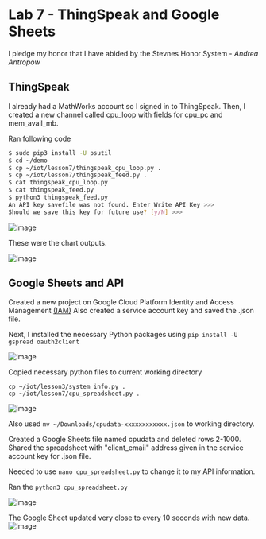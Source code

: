 # Lab 7 - ThingSpeak and Google Sheets
I pledge my honor that I have abided by the Stevnes Honor System - _Andrea Antropow_
## ThingSpeak
I already had a MathWorks account so I signed in to ThingSpeak. Then, I created a new channel called cpu_loop with fields for cpu_pc and mem_avail_mb.

Ran following code

```sh
$ sudo pip3 install -U psutil
$ cd ~/demo
$ cp ~/iot/lesson7/thingspeak_cpu_loop.py .
$ cp ~/iot/lesson7/thingspeak_feed.py .
$ cat thingspeak_cpu_loop.py
$ cat thingspeak_feed.py
$ python3 thingspeak_feed.py
An API key savefile was not found. Enter Write API Key >>>
Should we save this key for future use? [y/N] >>>
```

![image](https://github.com/user-attachments/assets/6c1f0ab8-077d-45e3-862b-e2395c9cd44c)

These were the chart outputs. 

![image](https://github.com/user-attachments/assets/530b60d6-82a6-4733-97ba-8cf6fbf95384)

## Google Sheets and API

Created a new project on Google Cloud Platform Identity and Access Management [(IAM)](https://console.developers.google.com/projectselector/iam-admin/iam)
Also created a service account key and saved the .json file. 

Next, I installed the necessary Python packages using ```pip install -U gspread oauth2client```

![image](https://github.com/user-attachments/assets/fb1e4d04-564e-4722-8e62-90f2f5022916)


Copied necessary python files to current working directory
```
cp ~/iot/lesson3/system_info.py .
cp ~/iot/lesson7/cpu_spreadsheet.py .
```
![image](https://github.com/user-attachments/assets/ab0d5f0c-429d-45ef-a12e-68661e8cef53)

Also used ```mv ~/Downloads/cpudata-xxxxxxxxxxxx.json``` to working directory. 

Created a Google Sheets file named cpudata and deleted rows 2-1000. Shared the spreadsheet with "client_email" address given in the service account key for .json file.

Needed to use ```nano cpu_spreadsheet.py``` to change it to my API information. 


Ran the ```python3 cpu_spreadsheet.py```

![image](https://github.com/user-attachments/assets/aaa1c7f4-512d-4b63-b2f5-7171b9338cee)


The Google Sheet updated very close to every 10 seconds with new data. 
![image](https://github.com/user-attachments/assets/31bd655b-da6e-45fa-a85c-c5a0323fa5af)
